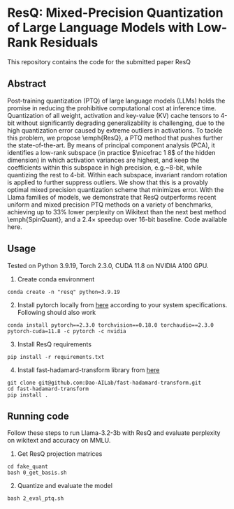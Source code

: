 
# ResQ: Mixed-Precision Quantization of Large Language Models with Low-Rank Residuals
This repository contains the code for the submitted paper ResQ



## Abstract
Post-training quantization (PTQ) of large language models (LLMs) holds the promise in reducing the prohibitive computational cost at inference time. Quantization of all weight, activation and key-value (KV) cache tensors to 4-bit without significantly degrading generalizability is challenging, due to the high quantization error caused by extreme outliers in activations. To tackle this problem, we propose \emph{ResQ}, a PTQ method that pushes further the state-of-the-art. By means of principal component analysis (PCA), it identifies a low-rank subspace (in practice $\nicefrac 1 8$ of the hidden dimension) in which activation variances are highest, and keep the coefficients within this subspace in high precision, e.g.~8-bit, while quantizing the rest to 4-bit. Within each subspace, invariant random rotation is applied to further suppress outliers.  We show that this is a provably optimal mixed precision quantization scheme that minimizes error. With the Llama families of models, we demonstrate that ResQ outperforms recent uniform and mixed precision PTQ methods on a variety of benchmarks, achieving up to 33\% lower perplexity on Wikitext than the next best method \emph{SpinQuant}, and a 2.4$\times$ speedup over 16-bit baseline. Code available here. 


## Usage
Tested on Python 3.9.19, Torch 2.3.0, CUDA 11.8 on NVIDIA A100 GPU. 
1. Create conda environment
```
conda create -n "resq" python=3.9.19
```
2. Install pytorch locally from [here](https://pytorch.org/get-started/locally/) according to your system specifications. Following should also work
```
conda install pytorch==2.3.0 torchvision==0.18.0 torchaudio==2.3.0 pytorch-cuda=11.8 -c pytorch -c nvidia
```
3. Install ResQ requirements
```
pip install -r requirements.txt
```
4. Install fast-hadamard-transform library from [here](https://github.com/Dao-AILab/fast-hadamard-transform)
```
git clone git@github.com:Dao-AILab/fast-hadamard-transform.git
cd fast-hadamard-transform
pip install .
```
## Running code
Follow these steps to run Llama-3.2-3b with ResQ and evaluate perplexity on wikitext and accuracy on MMLU.
1. Get ResQ projection matrices
```
cd fake_quant
bash 0_get_basis.sh
```
2. Quantize and evaluate the model
```
bash 2_eval_ptq.sh
```
